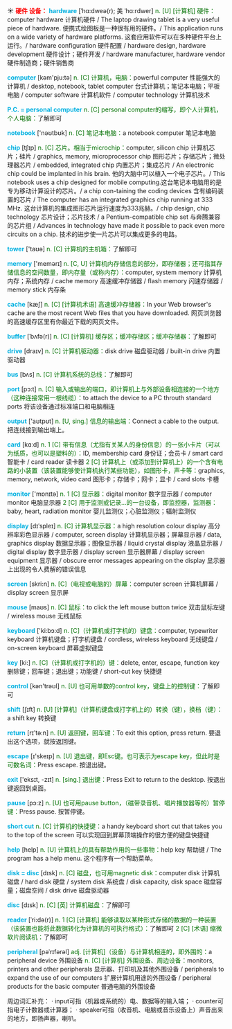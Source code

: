 ☀ <font color="red">**硬件 设备：**</font>
<font color="sky blue">**hardware**</font> [ˈhɑ:dweə(r); 美 ˈhɑ:rdwer]
<font color="rgb(227, 108, 9)">n. [U] [计算机] 硬件：</font>computer hardware 计算机硬件 / The laptop drawing tablet is a very useful piece of hardware. 便携式绘图板是一种很有用的硬件。/ This application runs on a wide variety of hardware platforms. 这套应用软件可以在多种硬件平台上运行。/ hardware configuration 硬件配置 / hardware design, hardware development 硬件设计；硬件开发 / hardware manufacturer, hardware vendor 硬件制造商；硬件销售商

<font color="sky blue">**computer**</font> [kəm'pju:tə] 
<font color="rgb(227, 108, 9)">n. [C] 计算机，电脑：</font>powerful computer 性能强大的计算机 / desktop, notebook, tablet computer 台式计算机；笔记本电脑；平板电脑 / computer software 计算机软件 / computer technology 计算机技术

<font color="sky blue">**P.C. = personal computer**</font> 
<font color="rgb(227, 108, 9)">n. [C] personal computer的缩写，即个人计算机，个人电脑：</font>了解即可 

<font color="sky blue">**notebook**</font> ['nəʊtbʊk] 
<font color="rgb(227, 108, 9)">n. [C] 笔记本电脑：</font>a notebook computer 笔记本电脑
           
<font color="sky blue">**chip**</font> [tʃɪp]
<font color="rgb(227, 108, 9)">n. [C] 芯片。相当于microchip：</font>computer, silicon chip 计算机芯片；硅片 / graphics, memory, microprocessor chip 图形芯片；存储芯片；微处理器芯片 / embedded, integrated chip 内置芯片；集成芯片 / An electronic chip could be implanted in his brain. 他的大脑中可以植入一个电子芯片。/ This notebook uses a chip designed for mobile computing.这台笔记本电脑用的是专为移动计算设计的芯片。/ a chip con-taining the coding devices 含有编码装置的芯片 / The computer has an integrated graphics chip running at 333 MHz. 这台计算机的集成图形芯片运行速度为333兆赫。/ chip design, chip technology 芯片设计；芯片技术 / a Pentium-compatible chip set 与奔腾兼容的芯片组 / Advances in technology have made it possible to pack even more circuits on a chip. 技术的进步使一片芯片可以集成更多的电路。

<font color="sky blue">**tower**</font> ['taʊə] 
<font color="rgb(227, 108, 9)">n. [C] 计算机的主机箱：</font>了解即可

<font color="sky blue">**memory**</font> ['memərɪ] 
<font color="rgb(227, 108, 9)">n. [C, U] 计算机内存储信息的部分，即存储器；还可指其存储信息的空间数量，即内存量（或称内存）：</font>computer, system memory 计算机内存；系统内存 / cache memory 高速缓冲存储器 / flash memory 闪速存储器 / memory stick 内存条
           
<font color="sky blue">**cache**</font> [kæʃ]
<font color="rgb(227, 108, 9)">n. [C] [计算机术语] 高速缓冲存储器：</font>In your Web browser's cache are the most recent Web files that you have downloaded. 网页浏览器的高速缓存区里有你最近下载的网页文件。
           
<font color="sky blue">**buffer**</font> [ˈbʌfə(r)]
<font color="rgb(227, 108, 9)">n. [C] [计算机] 缓存区；缓冲存储区；缓冲存储器：</font>了解即可

<font color="sky blue">**drive**</font> [draɪv] 
<font color="rgb(227, 108, 9)">n. [C] 计算机驱动器：</font>disk drive 磁盘驱动器 / built-in drive 内置驱动器

<font color="sky blue">**bus**</font> [bʌs] 
<font color="rgb(227, 108, 9)">n. [C] 计算机系统的总线：</font>了解即可

<font color="sky blue">**port**</font> [pɔ:t] 
<font color="rgb(227, 108, 9)">n. [C] 输入或输出的端口，即计算机上与外部设备相连接的一个地方（这种连接常用一根线缆）：</font>to attach the device to a PC throuth standard ports 将该设备通过标准端口和电脑相连

<font color="sky blue">**output**</font> ['aʊtpʊt] 
<font color="rgb(227, 108, 9)">n. [U, sing.] 信息的输出端：</font>Connect a cable to the output. 把连线接到输出端上。

<font color="sky blue">**card**</font> [kɑːd] 
<font color="rgb(227, 108, 9)">n. 1 [C] 带有信息（尤指有关某人的身份信息）的一张小卡片（可以为纸质，也可以是塑料的）：</font>ID, membership card 身份证；会员卡 / smart card 智能卡 / card reader 读卡器 <font color="rgb(227, 108, 9)">2 [C] 计算机上（或添加到计算机上）的一个含有电路的小装置（该装置能够使计算机执行某些功能），如图形卡，声卡等：</font>graphics, memory, network, video card 图形卡；存储卡；网卡；显卡 / card slots 卡槽

<font color="sky blue">**monitor**</font> ['mɒnɪtə] 
<font color="rgb(227, 108, 9)">n. 1 [C] 显示器：</font>digital monitor 数字显示器 / computer monitor 电脑显示器 <font color="rgb(227, 108, 9)">2 [C] 用于监测或记录…的一台设备，即监控器，监测器：</font>baby, heart, radiation monitor 婴儿监测仪；心脏监测仪；辐射监测仪
           
<font color="sky blue">**display**</font> [dɪˈspleɪ]
<font color="rgb(227, 108, 9)">n. [C] 计算机显示器：</font>a high resolution colour display 高分辨率彩色显示器 / computer, screen display 计算机显示器；屏幕显示器 / data, graphics display 数据显示器；图像显示器 / liquid crystal display 液晶显示器 / digital display 数字显示器 / display screen 显示器屏幕 / display screen equipment 显示器 / obscure error messages appearing on the display 显示器上出现的令人费解的错误信息
 
<font color="sky blue">**screen**</font> [skri:n] 
<font color="rgb(227, 108, 9)">n. [C]（电视或电脑的）屏幕：</font>computer screen 计算机屏幕 / display screen 显示屏

<font color="sky blue">**mouse**</font> [maʊs] 
<font color="rgb(227, 108, 9)">n. [C] 鼠标：</font>to click the left mouse button twice 双击鼠标左键 / wireless mouse 无线鼠标

<font color="sky blue">**keyboard**</font> ['ki:bɔ:d] 
<font color="rgb(227, 108, 9)">n. [C]（计算机或打字机的）键盘：</font>computer, typewriter keyboard 计算机键盘；打字机键盘 / cordless, wireless keyboard 无线键盘 / on-screen keyboard 屏幕虚拟键盘

<font color="sky blue">**key**</font> [ki:] 
<font color="rgb(227, 108, 9)">n. [C]（计算机或打字机的）键：</font>delete, enter, escape, function key 删除键；回车键；退出键；功能键 / short-cut key 快捷键

<font color="sky blue">**control**</font> [kən'trəʊl] 
<font color="rgb(227, 108, 9)">n. [U] 也可用单数的control key，键盘上的控制键：</font>了解即可
           
<font color="sky blue">**shift**</font> [ʃɪft]
<font color="rgb(227, 108, 9)">n. [U] [计算机]（计算机键盘或打字机上的）转换（键），换档（键）：</font>a shift key 转换键
 
<font color="sky blue">**return**</font> [rɪ'tə:n] 
<font color="rgb(227, 108, 9)">n. [U] 返回键，回车键：</font>To exit this option, press return. 要退出这个选项，就按返回键。

<font color="sky blue">**escape**</font> [ɪ'skeɪp] 
<font color="rgb(227, 108, 9)">n. [U] 退出键，即Esc键。也可表示为escape key，但此时是可数名词：</font>Press escape. 按退出键。

<font color="sky blue">**exit**</font> ['eksɪt, -zɪt] 
<font color="rgb(227, 108, 9)">n. [sing.] 退出键：</font>Press Exit to return to the desktop. 按退出键返回到桌面。

<font color="sky blue">**pause**</font> [pɔ:z] 
<font color="rgb(227, 108, 9)">n. [U] 也可用pause button，（磁带录音机、唱片播放器等的）暂停键：</font>Press pause. 按暂停键。 
           
<font color="sky blue">**short cut**</font>
<font color="rgb(227, 108, 9)">n. [C] 计算机的快捷键：</font>a handy keyboard short cut that takes you to the top of the screen 可以实现回到屏幕顶端操作的很方便的键盘快捷键
 
<font color="sky blue">**help**</font> [help] 
<font color="rgb(227, 108, 9)">n. [U] 计算机上的具有帮助作用的一些事物：</font>help key 帮助键 / The program has a help menu. 这个程序有一个帮助菜单。

<font color="sky blue">**disk = disc**</font> [dɪsk] 
<font color="rgb(227, 108, 9)">n. [C] 磁盘，也可用magnetic disk：</font>computer disk 计算机磁盘 / hard disk 硬盘 / system disk 系统盘 / disk capacity, disk space 磁盘容量；磁盘空间 / disk drive 磁盘驱动器
           
<font color="sky blue">**disc**</font> [dɪsk]
<font color="rgb(227, 108, 9)">n. [C] [英] 计算机磁盘：</font>了解即可
            
<font color="sky blue">**reader**</font> [ˈri:də(r)]
<font color="rgb(227, 108, 9)">n. 1 [C] [计算机] 能够读取以某种形式存储的数据的一种装置（该装置也能将此数据转化为计算机的可执行格式）：</font>了解即可 <font color="rgb(227, 108, 9)">2 [C] [术语] 缩微软片阅读机：</font>了解即可
           
<font color="sky blue">**peripheral**</font> [pəˈrɪfərəl]
<font color="rgb(227, 108, 9)">adj. [计算机]（设备）与计算机相连的，即外围的：</font>a peripheral device 外围设备 <font color="rgb(227, 108, 9)">n. [C] [计算机] 外围设备、周边设备：</font>monitors, printers and other peripherals 显示器、打印机及其他外围设备 / peripherals to expand the use of our computers 扩展计算机用途的外围设备 / peripheral products for the basic computer 普通电脑的外围设备

周边词汇补充：
· input可指（机器或系统的）电、数据等的输入端；
· counter可指电子计数器或计算器；
· speaker可指（收音机、电脑或音乐设备上）声音出来的地方，即扬声器，喇叭。
